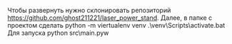 Чтобы развернуть нужно склонировать репозиторий https://github.com/ghost211221/laser_power_stand.
Далее, в папке с проектом сделать
python -m viertualenv venv
.\venv\Scripts\activate.bat
Для запуска
python src\main.pyw